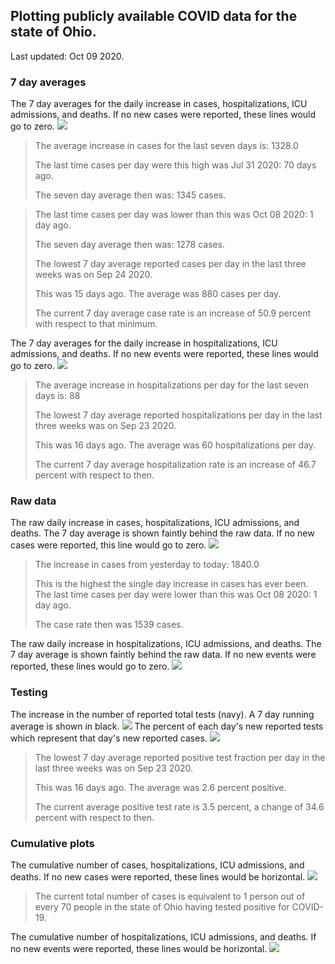 ## Plotting publicly available COVID data for the state of Ohio. 

Last updated: Oct 09 2020. 

### 7 day averages
The 7 day averages for the daily increase in cases, hospitalizations, ICU admissions, and deaths. If no new cases were reported, these lines would go to zero.
![](7dayaverage_cases.png)

>The average increase in cases for the last seven days is: 1328.0
>
>The last time cases per day were this high was Jul 31 2020: 70 days ago.
>
>The seven day average then was: 1345 cases.

>
>The last time cases per day was lower than this was Oct 08 2020: 1 day ago.
>
>The seven day average then was: 1278 cases.
>
>The lowest 7 day average reported cases per day in the last three weeks was on Sep 24 2020.
>
>This was 15 days ago. The average was 880 cases per day.
>
>The current 7 day average case rate is an increase of 50.9 percent with respect to that minimum.

The 7 day averages for the daily increase in hospitalizations, ICU admissions, and deaths. If no new events were reported, these lines would go to zero.
![](7dayaverage_hospital.png)

>The average increase in hospitalizations per day for the last seven days is: 88
>
>The lowest 7 day average reported hospitalizations per day in the last three weeks was on Sep 23 2020.
>
>This was 16 days ago. The average was 60 hospitalizations per day.
>
>The current 7 day average hospitalization rate is an increase of 46.7 percent with respect to then.

### Raw data
The raw daily increase in cases, hospitalizations, ICU admissions, and deaths. The 7 day average is shown faintly behind the raw data. If no new cases were reported, this line would go to zero.
![](DailyCases.png)

>The increase in cases from yesterday to today: 1840.0 
>
>This is the highest the single day increase in cases has ever been.
>The last time cases per day were lower than this was Oct 08 2020: 1 day ago. 
>
>The case rate then was 1539 cases.

The raw daily increase in hospitalizations, ICU admissions, and deaths. The 7 day average is shown faintly behind the raw data. If no new events were reported, these lines would go to zero.
![](DailyHospitalizations.png)

### Testing

The increase in the number of reported total tests (navy). A 7 day running average is shown in black.
![](DailyTests.png)
The percent of each day's new reported tests which represent that day's new reported cases.
![](percentpositive_tests.png)

>The lowest 7 day average reported positive test fraction per day in the last three weeks was on Sep 23 2020.
>
>This was 16 days ago. The average was 2.6 percent positive. 
>
>The current average positive test rate is 3.5 percent, a change of 34.6 percent with respect to then. 

### Cumulative plots
The cumulative number of cases, hospitalizations, ICU admissions, and deaths. If no new cases were reported, these lines would be horizontal.
![](Cases.png)

>The current total number of cases is equivalent to 1 person out of every 70 people in the state of Ohio having tested positive for COVID-19.

The cumulative number of hospitalizations, ICU admissions, and deaths. If no new events were reported, these lines would be horizontal.
![](Hospitalizations.png)
